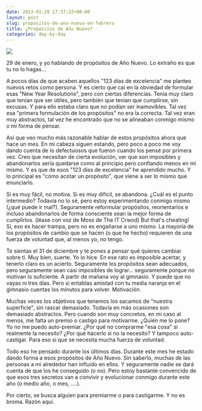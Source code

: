 ```yaml
---
date: 2013-01-29 17:37:22+00:00
layout: post
slug: propositos-de-ano-nuevo-en-febrero
title: ¿Propósitos de Año Nuevo?
categories: day-by-day
---
```


[![](http://blog.migueljulian.com/wp-content/uploads/to-do-resolution-new-year.jpg)](http://blog.migueljulian.com/2013/01/propositos-de-ano-nuevo-en-febrero/to-do-resolution-new-year/)

29 de enero, y yo hablando de propósitos de Año Nuevo. Lo extraño es que tu no lo hagas...

A pocos días de que acaben aquellos "123 días de excelencia" me planteo nuevos retos como persona. Y es cierto que caí en la obviedad de formular esas "New Year Resolutions", pero con ciertas diferencias. Tenía muy claro que tenían que ser útiles, pero también que tenían que cumplirse, sin excusas. Y para ello estaba claro que no podían ser inamovibles. Tal vez esa "primera formulación de los propósitos" no era la correcta. Tal vez eran muy abstractos, tal vez he encontrado que no se alineaban conmigo mismo o mi forma de pensar.

Así que veo mucho más razonable hablar de estos propósitos ahora que hace un mes. En mi cabeza siguen estando, pero poco a poco me voy dando cuenta de lo defectuosos que fueron cuando los pensé por primera vez. Creo que necesitan de cierta evolución, ver que son imposibles y abandonarlos sería quedarse como al principio pero confiando menos en mí mismo. Y es que de esos "123 días de excelencia" he aprendido mucho. Y lo principal es "cómo acotar un propósito", que viene a ser lo mismo que enunciarlo.

Si es muy fácil, no motiva. Si es muy difícil, se abandona. ¿Cuál es el punto intermedio? Todavía no lo sé, pero estoy experimentando conmigo mismo (¿qué puede ir mal?). Seguramente reformular propósitos, reorientarlos e incluso abandonarlos de forma consciente sean la mejor forma de cumplirlos. (léase con voz de Moss de The IT Crwod) But that's cheating! Sí, eso es hacer trampa, pero no es engañarse a uno mismo. La mayoría de los propósitos de cambio que se hacen (o que he hecho) requieren de una fuerza de voluntad que, al menos yo, no tengo.

Te sientas el 31 de diciembre y te pones a pensar qué quieres cambiar sobre ti. Muy bien, suerte. Yo lo hice. En ese rato es imposible acertar, y tenerlo claro es un acierto. Seguramente los propósitos sean adecuados, pero seguramente sean casi imposibles de lograr... seguramente porque no motivan lo suficiente. A partir de mañana voy al gimnasio. Y puede que no vayas ni tres días. Pero si entablas amistad con tu media naranja en el gimnasio cuentas los minutos para volver. Motivación.

Muchas veces los objetivos que tenemos los sacamos de "nuestra superficie", sin rascar demasiado. Todavía en más ocasiones son demasiado abstractos. Pero cuando son muy concretos, en mi caso al menos, me falta un premio o castigo para motivarme. ¿Quién me lo pone? Yo no me puedo auto-premiar. ¿Por qué no comprarme "esa cosa" si realmente la necesito? ¿Por qué hacerlo si no la necesito? Y tampoco auto-castigar. Para eso sí que se necesita mucha fuerza de voluntad.

Todo eso he pensado durante los últimos días. Durante este mes he estado dando forma a esos propósitos de Año Nuevo. Sin saberlo, muchas de las personas a mi alrededor han influido en ellos. Y seguramente nadie se dará cuenta de que los he conseguido (o no). Pero estoy bastante convencido de que esos tres secretos van a convivir y evolucionar conmigo durante este año (o medio año, o mes, ....).

Por cierto, se busca alguien para premiarme o para castigarme. Y no es broma. Razón aquí.
